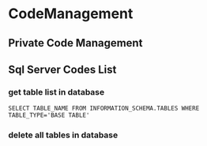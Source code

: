 # CodeManagement
## **Private Code Management**
 ## Sql Server Codes List
### get table list in database

`SELECT TABLE_NAME FROM INFORMATION_SCHEMA.TABLES WHERE TABLE_TYPE='BASE TABLE'`

### delete all tables in database

